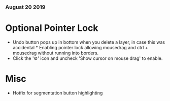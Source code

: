 ### August 20 2019
# Optional Pointer Lock
 * Undo button pops up in bottom when you delete a layer, in case this was accidental	* Enabling pointer lock allowing mousedrag and ctrl + mousedrag without running into borders.
  * Click the '⚙' icon and uncheck 'Show cursor on mouse drag' to enable.
# Misc
* Hotfix for segmentation button highlighting